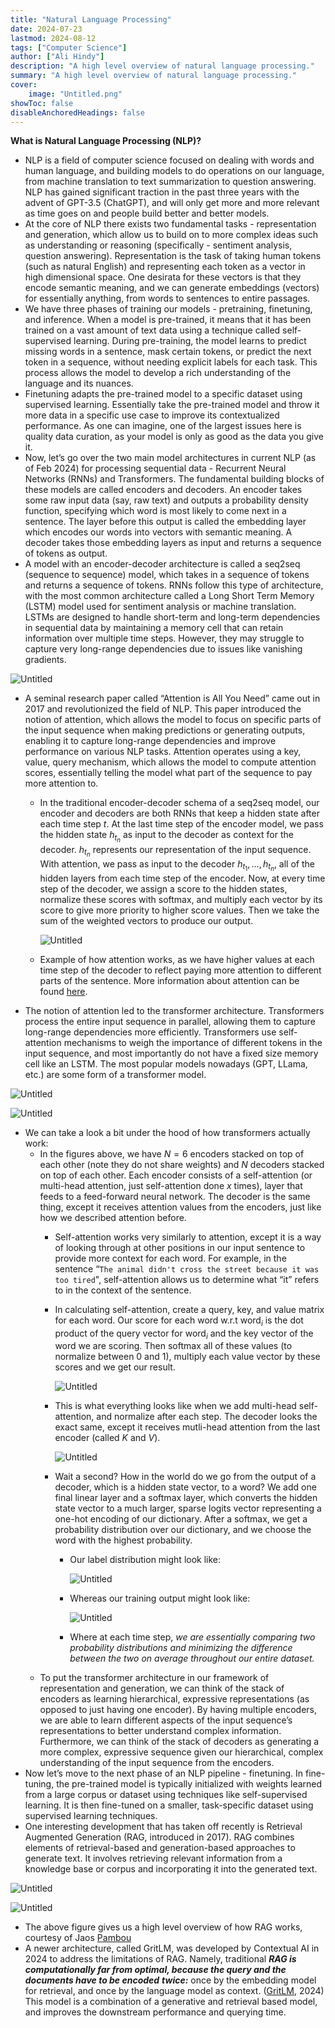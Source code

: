 ```yaml
---
title: "Natural Language Processing"
date: 2024-07-23
lastmod: 2024-08-12
tags: ["Computer Science"]
author: ["Ali Hindy"]
description: "A high level overview of natural language processing."
summary: "A high level overview of natural language processing."
cover:
    image: "Untitled.png"
showToc: false
disableAnchoredHeadings: false
---
```


**What is Natural Language Processing (NLP)?**

- NLP is a field of computer science focused on dealing with words and human language, and building models to do operations on our language, from machine translation to text summarization to question answering. NLP has gained significant traction in the past three years with the advent of GPT-3.5 (ChatGPT), and will only get more and more relevant as time goes on and people build better and better models.
- At the core of NLP there exists two fundamental tasks - representation and generation, which allow us to build on to more complex ideas such as understanding or reasoning (specifically - sentiment analysis, question answering). Representation is the task of taking human tokens (such as natural English) and representing each token as a vector in high dimensional space. One desirata for these vectors is that they encode semantic meaning, and we can generate embeddings (vectors) for essentially anything, from words to sentences to entire passages.
- We have three phases of training our models - pretraining, finetuning, and inference. When a model is pre-trained, it means that it has been trained on a vast amount of text data using a technique called self-supervised learning. During pre-training, the model learns to predict missing words in a sentence, mask certain tokens, or predict the next token in a sequence, without needing explicit labels for each task. This process allows the model to develop a rich understanding of the language and its nuances.
- Finetuning adapts the pre-trained model to a specific dataset using supervised learning. Essentially take the pre-trained model and throw it more data in a specific use case to improve its contextualized performance. As one can imagine, one of the largest issues here is quality data curation, as your model is only as good as the data you give it.
- Now, let’s go over the two main model architectures in current NLP (as of Feb 2024) for processing sequential data - Recurrent Neural Networks (RNNs) and Transformers. The fundamental building blocks of these models are called encoders and decoders. An encoder takes some raw input data (say, raw text) and outputs a probability density function, specifying which word is most likely to come next in a sentence. The layer before this output is called the embedding layer which encodes our words into vectors with semantic meaning. A decoder takes those embedding layers as input and returns a sequence of tokens as output.
- A model with an encoder-decoder architecture is called a seq2seq (sequence to sequence) model, which takes in a sequence of tokens and returns a sequence of tokens. RNNs follow this type of architecture, with the most common architecture called a Long Short Term Memory (LSTM) model used for sentiment analysis or machine translation. LSTMs are designed to handle short-term and long-term dependencies in sequential data by maintaining a memory cell that can retain information over multiple time steps. However, they may struggle to capture very long-range dependencies due to issues like vanishing gradients.

![Untitled](./Untitled.png)

- A seminal research paper called “Attention is All You Need” came out in 2017 and revolutionized the field of NLP. This paper introduced the notion of attention, which allows the model to focus on specific parts of the input sequence when making predictions or generating outputs, enabling it to capture long-range dependencies and improve performance on various NLP tasks. Attention operates using a key, value, query mechanism, which allows the model to compute attention scores, essentially telling the model what part of the sequence to pay more attention to.
    - In the traditional encoder-decoder schema of a seq2seq model, our encoder and decoders are both RNNs that keep a hidden state after each time step $t$. At the last time step of the encoder model, we pass the hidden state $h_{t_n}$ as input to the decoder as context for the decoder. $h_{t_n}$ represents our representation of the input sequence. With attention, we pass as input to the decoder $h_{t_1},...,h_{t_n}$, all of the hidden layers from each time step of the encoder. Now, at every time step of the decoder, we assign a score to the hidden states, normalize these scores with softmax, and multiply each vector by its score to give more priority to higher score values. Then we take the sum of the weighted vectors to produce our output.

        ![Untitled](./Untitled%201.png)

    - Example of how attention works, as we have higher values at each time step of the decoder to reflect paying more attention to different parts of the sentence. More information about attention can be found [here](https://jalammar.github.io/visualizing-neural-machine-translation-mechanics-of-seq2seq-models-with-attention/).
- The notion of attention led to the transformer architecture. Transformers process the entire input sequence in parallel, allowing them to capture long-range dependencies more efficiently. Transformers use self-attention mechanisms to weigh the importance of different tokens in the input sequence, and most importantly do not have a fixed size memory cell like an LSTM. The most popular models nowadays (GPT, LLama, etc.) are some form of a transformer model.

![Untitled](./Untitled%202.png)

![Untitled](./Untitled%203.png)

- We can take a look a bit under the hood of how transformers actually work:
    - In the figures above, we have $N=6$ encoders stacked on top of each other (note they do not share weights) and $N$ decoders stacked on top of each other. Each encoder consists of a self-attention (or multi-head attention, just self-attention done $x$ times), layer that feeds to a feed-forward neural network. The decoder is the same thing, except it receives attention values from the encoders, just like how we described attention before.
        - Self-attention works very similarly to attention, except it is a way of looking through at other positions in our input sentence to provide more context for each word. For example, in the sentence “`The animal didn't cross the street because it was too tired`", self-attention allows us to determine what “it” refers to in the context of the sentence.
        - In calculating self-attention, create a query, key, and value matrix for each word. Our score for each word w.r.t word$_i$ is the dot product of the query vector for word$_i$ and the key vector of the word we are scoring. Then softmax all of these values (to normalize between 0 and 1), multiply each value vector by these scores and we get our result.

            ![Untitled](./Untitled%204.png)

        - This is what everything looks like when we add multi-head self-attention, and normalize after each step. The decoder looks the exact same, except it receives mutli-head attention from the last encoder (called $K$ and $V$).

            ![Untitled](./Untitled%205.png)

        - Wait a second? How in the world do we go from the output of a decoder, which is a hidden state vector, to a word? We add one final linear layer and a softmax layer, which converts the hidden state vector to a much larger, sparse logits vector representing a one-hot encoding of our dictionary. After a softmax, we get a probability distribution over our dictionary, and we choose the word with the highest probability.
            - Our label distribution might look like:

                ![Untitled](./Untitled%206.png)

            - Whereas our training output might look like:

                ![Untitled](./Untitled%207.png)

            - Where at each time step, *we are essentially comparing two probability distributions and minimizing the difference between the two on average throughout our entire dataset.*
    - To put the transformer architecture in our framework of representation and generation, we can think of the stack of encoders as learning hierarchical, expressive representations (as opposed to just having one encoder). By having multiple encoders, we are able to learn different aspects of the input sequence’s representations to better understand complex information. Furthermore, we can think of the stack of decoders as generating a more complex, expressive sequence given our hierarchical, complex understanding of the input sequence from the encoders.
- Now let’s move to the next phase of an NLP pipeline - finetuning. In fine-tuning, the pre-trained model is typically initialized with weights learned from a large corpus or dataset using techniques like self-supervised learning. It is then fine-tuned on a smaller, task-specific dataset using supervised learning techniques.
- One interesting development that has taken off recently is Retrieval Augmented Generation (RAG, introduced in 2017). RAG combines elements of retrieval-based and generation-based approaches to generate text. It involves retrieving relevant information from a knowledge base or corpus and incorporating it into the generated text.

![Untitled](./Untitled%208.png)

![Untitled](./Untitled%209.png)

- The above figure gives us a high level overview of how RAG works, courtesy of Jaos [Pambou](https://www.smashingmagazine.com/2024/01/guide-retrieval-augmented-generation-language-models/)
- A newer architecture, called GritLM, was developed by Contextual AI in 2024 to address the limitations of RAG. Namely, traditional ***RAG is computationally far from optimal, because the query and the documents have to be encoded*** ***twice:*** once by the embedding model for retrieval, and once by the language model as context. ([GritLM](https://contextual.ai/training-with-grit/), 2024) This model is a combination of a generative and retrieval based model, and improves the downstream performance and querying time.